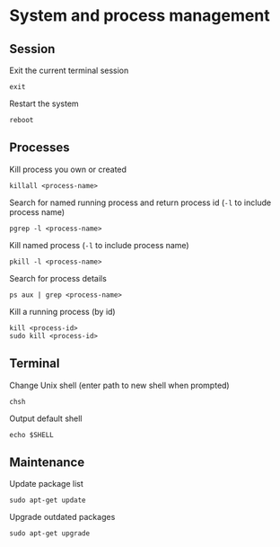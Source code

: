 # System and process management

## Session

Exit the current terminal session

    exit

Restart the system

    reboot

## Processes

Kill process you own or created

    killall <process-name>

Search for named running process and return process id (`-l` to include process name)

    pgrep -l <process-name>

Kill named process (`-l` to include process name)

    pkill -l <process-name>

Search for process details

    ps aux | grep <process-name>

Kill a running process (by id)

    kill <process-id>
    sudo kill <process-id>

## Terminal

Change Unix shell (enter path to new shell when prompted)

    chsh

Output default shell

    echo $SHELL

## Maintenance

Update package list

    sudo apt-get update

Upgrade outdated packages

    sudo apt-get upgrade
